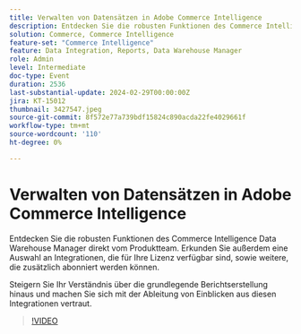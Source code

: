 ```yaml
---
title: Verwalten von Datensätzen in Adobe Commerce Intelligence
description: Entdecken Sie die robusten Funktionen des Commerce Intelligence Data Warehouse Manager direkt vom Produktteam. Erkunden Sie außerdem eine Auswahl an Integrationen, die für Ihre Lizenz verfügbar sind, sowie weitere, die zusätzlich abonniert werden können. Steigern Sie Ihr Verständnis über die grundlegende Berichtserstellung hinaus und machen Sie sich mit der Ableitung von Einblicken aus diesen Integrationen vertraut.
solution: Commerce, Commerce Intelligence
feature-set: "Commerce Intelligence"
feature: Data Integration, Reports, Data Warehouse Manager
role: Admin
level: Intermediate
doc-type: Event
duration: 2536
last-substantial-update: 2024-02-29T00:00:00Z
jira: KT-15012
thumbnail: 3427547.jpeg
source-git-commit: 8f572e77a739bdf15824c890acda22fe4029661f
workflow-type: tm+mt
source-wordcount: '110'
ht-degree: 0%

---
```



# Verwalten von Datensätzen in Adobe Commerce Intelligence

Entdecken Sie die robusten Funktionen des Commerce Intelligence Data Warehouse Manager direkt vom Produktteam. Erkunden Sie außerdem eine Auswahl an Integrationen, die für Ihre Lizenz verfügbar sind, sowie weitere, die zusätzlich abonniert werden können.

Steigern Sie Ihr Verständnis über die grundlegende Berichtserstellung hinaus und machen Sie sich mit der Ableitung von Einblicken aus diesen Integrationen vertraut.

>[!VIDEO](https://video.tv.adobe.com/v/3427547/?learn=on)
